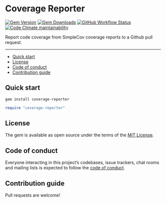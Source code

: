 # Coverage Reporter

[![Gem Version](https://img.shields.io/gem/v/coverage-reporter)](https://rubygems.org/gems/coverage-reporter)
[![Gem Downloads](https://img.shields.io/gem/dt/coverage-reporter)](https://www.ruby-toolbox.com/projects/coverage-reporter)
[![GitHub Workflow Status](https://img.shields.io/github/actions/workflow/status/gabrieltaylor/coverage-reporter/ci.yml)](https://github.com/gabrieltaylor/coverage-reporter/actions/workflows/ci.yml)
[![Code Climate maintainability](https://img.shields.io/codeclimate/maintainability/gabrieltaylor/coverage-reporter)](https://codeclimate.com/github/gabrieltaylor/coverage-reporter)

Report code coverage from SimpleCov coverage reports to a Github pull request.

---

- [Quick start](#quick-start)
- [License](#license)
- [Code of conduct](#code-of-conduct)
- [Contribution guide](#contribution-guide)

## Quick start

```
gem install coverage-reporter
```

```ruby
require "coverage-reporter"
```

## License

The gem is available as open source under the terms of the [MIT License](LICENSE.txt).

## Code of conduct

Everyone interacting in this project’s codebases, issue trackers, chat rooms and mailing lists is expected to follow the [code of conduct](CODE_OF_CONDUCT.md).

## Contribution guide

Pull requests are welcome!
